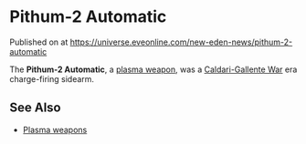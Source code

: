 # Pithum-2 Automatic
Published on  at https://universe.eveonline.com/new-eden-news/pithum-2-automatic

The **Pithum-2 Automatic**, a [plasma weapon](6AD7liH6h2npOe4ZUmjVUE), was a [Caldari-Gallente War](1ehjby0lOpdwMJf9CprPtV) era charge-firing sidearm.

See Also
--------
-   [Plasma weapons](6AD7liH6h2npOe4ZUmjVUE)
